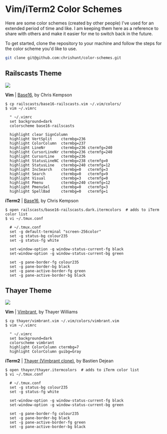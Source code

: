# Vim/iTerm2 Color Schemes

Here are some color schemes (created by other people) I've used for an extended
period of time and like. I am keeping them here as a reference to share with
others and make it easier for me to switch back in the future.

To get started, clone the repository to your machine and follow the steps for
the color scheme you'd like to use.

```bash
git clone git@github.com:chrishunt/color-schemes.git
```

## Railscasts Theme

![](https://raw.github.com/chrishunt/color-schemes/master/railscasts/screenshot.png)

**Vim** | [Base16](https://github.com/chriskempson/base16-vim), by Chris Kempson

    $ cp railscasts/base16-railscasts.vim ~/.vim/colors/
    $ vim ~/.vimrc

      " ~/.vimrc
      set background=dark
      colorscheme base16-railscasts

      highlight clear SignColumn
      highlight VertSplit    ctermbg=236
      highlight ColorColumn  ctermbg=237
      highlight LineNr       ctermbg=236 ctermfg=240
      highlight CursorLineNr ctermbg=236 ctermfg=240
      highlight CursorLine   ctermbg=236
      highlight StatusLineNC ctermbg=238 ctermfg=0
      highlight StatusLine   ctermbg=240 ctermfg=12
      highlight IncSearch    ctermbg=0   ctermfg=3
      highlight Search       ctermbg=0   ctermfg=9
      highlight Visual       ctermbg=3   ctermfg=0
      highlight Pmenu        ctermbg=240 ctermfg=12
      highlight PmenuSel     ctermbg=0   ctermfg=3
      highlight SpellBad     ctermbg=0   ctermfg=1

**iTerm2** | [Base16](https://github.com/chriskempson/base16-iterm2), by Chris Kempson

    $ open railscasts/base16-railscasts.dark.itermcolors  # adds to iTerm color list
    $ vi ~/.tmux.conf

      # ~/.tmux.conf
      set -g default-terminal "screen-256color"
      set -g status-bg colour235
      set -g status-fg white

      set-window-option -g window-status-current-fg black
      set-window-option -g window-status-current-bg green

      set -g pane-border-fg colour235
      set -g pane-border-bg black
      set -g pane-active-border-fg green
      set -g pane-active-border-bg black

## Thayer Theme

![](https://raw.github.com/chrishunt/color-schemes/master/thayer/screenshot.png)

**Vim** | [Vimbrant](https://bitbucket.org/thayerwilliams/vimbrant/src/8abddd01c05e/vimbrant.vim), by Thayer Williams

    $ cp thayer/vimbrant.vim ~/.vim/colors/vimbrant.vim
    $ vim ~/.vimrc

      " ~/.vimrc
      set background=dark
      colorscheme vimbrant
      highlight ColorColumn ctermbg=7
      highlight ColorColumn guibg=Gray

**iTerm2** | [Thayer (Vimbrant clone)](https://github.com/baskerville/iTerm-2-Color-Themes/blob/master/thayer.itermcolors), by Bastien Dejean

    $ open thayer/thayer.itermcolors  # adds to iTerm color list
    $ vi ~/.tmux.conf

      # ~/.tmux.conf
      set -g status-bg colour235
      set -g status-fg white

      set-window-option -g window-status-current-fg black
      set-window-option -g window-status-current-bg green

      set -g pane-border-fg colour235
      set -g pane-border-bg black
      set -g pane-active-border-fg green
      set -g pane-active-border-bg black
